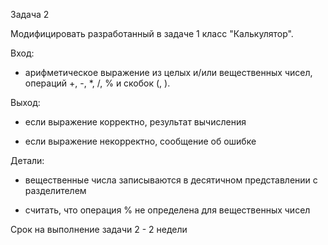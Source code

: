 Задача 2

Модифицировать разработанный в задаче 1 класс "Калькулятор".

Вход:

- арифметическое выражение из целых и/или вещественных чисел, операций +, -, *, /, % и скобок (, ).

Выход:

- если выражение корректно, результат вычисления

- если выражение некорректно, сообщение об ошибке

Детали:

- вещественные числа записываются в десятичном представлении с разделителем

- считать, что операция % не определена для вещественных чисел

 

Срок на выполнение задачи 2 - 2 недели